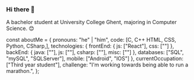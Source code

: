 ### Hi there 👋

A bachelor student at University College Ghent, majoring in Computer Science. 😊

const aboutMe = {
   pronouns: "he" | "him",
   code: [C, C++ HTML, CSS, Python, CSharp,],
   technologies: {
      frontEnd: {
         js: ["React"],
         css: [""]
      },
      backEnd: {
         java: [""],
         js: [""],
         csharp: [""],
         misc: [""]
      },
      databases: ["SQL", "mySQL", "SQLServer"],
      mobile: ["Android", "IOS"]
   },
   currentOccupation: ["Third year student"],
   challenge: "I'm working towards being able to run a marathon.",
};
